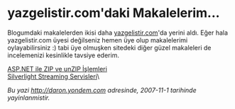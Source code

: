 # yazgelistir.com'daki Makalelerim... 

Blogumdaki makalelerden ikisi daha
[yazgelistir.com](http://www.yazgelistir.com)'da yerini aldı. Eğer hala
yazgelistir.com üyesi değilseniz hemen üye olup makalelerimi
oylayabilirsiniz :) tabi üye olmuşken sitedeki diğer güzel makaleleri de
incelemenizi kesinlikle tavsiye ederim.

[ASP.NET ile ZIP ve unZIP
İşlemleri](http://www.yazgelistir.com/Makaleler/1000001500.ygpx)\
[Silverlight Streaming
Servisleri](http://www.yazgelistir.com/Makaleler/1000001509.ygpx)\


*Bu yazi http://daron.yondem.com adresinde, 2007-11-1 tarihinde yayinlanmistir.*